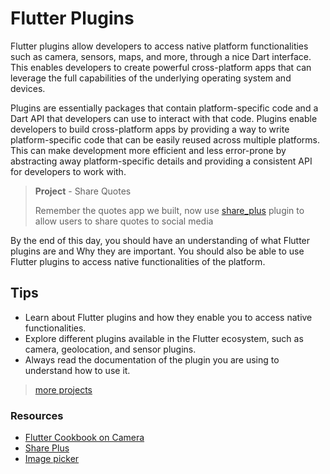 # Flutter Plugins

Flutter plugins allow developers to access native platform functionalities such as camera, sensors, maps, and more, through a nice Dart interface. This enables developers to create powerful cross-platform apps that can leverage the full capabilities of the underlying operating system and devices.

Plugins are essentially packages that contain platform-specific code and a Dart API that developers can use to interact with that code. Plugins enable developers to build cross-platform apps by providing a way to write platform-specific code that can be easily reused across multiple platforms. This can make development more efficient and less error-prone by abstracting away platform-specific details and providing a consistent API for developers to work with.

> **Project** - Share Quotes
>
> Remember the quotes app we built, now use [share_plus](https://pub.dev/packages/share_plus) plugin to allow users to share quotes to social media
>

By the end of this day, you should have an understanding of what Flutter plugins are and Why they are important. You should also be able to use Flutter plugins to access native functionalities of the platform.

## Tips

- Learn about Flutter plugins and how they enable you to access native functionalities.
- Explore different plugins available in the Flutter ecosystem, such as camera, geolocation, and sensor plugins.
- Always read the documentation of the plugin you are using to understand how to use it.

> [more projects](https://masterflutter.appwriters.dev/ch10-plugins)

### Resources

- [Flutter Cookbook on Camera](https://docs.flutter.dev/cookbook/plugins/picture-using-camera)
- [Share Plus](https://pub.dev/packages/share_plus)
- [Image picker](https://pub.dev/packages/image_picker)
